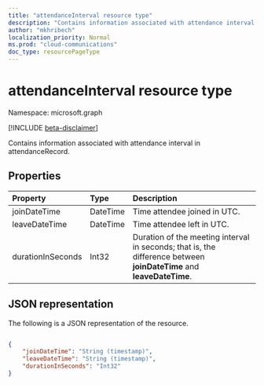 ```yaml
---
title: "attendanceInterval resource type"
description: "Contains information associated with attendance interval in attendanceRecord."
author: "mkhribech"
localization_priority: Normal
ms.prod: "cloud-communications"
doc_type: resourcePageType
---
```


# attendanceInterval resource type

Namespace: microsoft.graph

[!INCLUDE [beta-disclaimer](../../includes/beta-disclaimer.md)]

Contains information associated with attendance interval in attendanceRecord.

## Properties

| Property            | Type    | Description|
|:--------------------|:--------|:-----------|
| joinDateTime | DateTime | Time attendee joined in UTC. |
| leaveDateTime | DateTime | Time attendee left in UTC. |
| durationInSeconds | Int32 | Duration of the meeting interval in seconds; that is, the difference between **joinDateTime** and **leaveDateTime**. |

## JSON representation

The following is a JSON representation of the resource.

<!-- {
  "blockType": "resource",
  "optionalProperties": [

  ],
  "@odata.type": "microsoft.graph.attendanceInterval"
}-->

```json

{
    "joinDateTime": "String (timestamp)",
    "leaveDateTime": "String (timestamp)",
    "durationInSeconds": "Int32"
}
    
```

